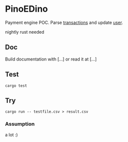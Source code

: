 # PinoEDino

Payment engine POC. Parse [transactions](TODO) and update [user](TODO).

nightly rust needed

## Doc

Build documentation with [...] or read it at [...]

## Test

`cargo test`

## Try

`cargo run -- testfile.csv > result.csv`

### Assumption

a lot :)
